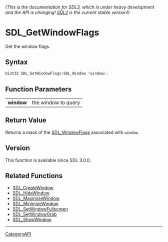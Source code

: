 ###### (This is the documentation for SDL3, which is under heavy development and the API is changing! [SDL2](https://wiki.libsdl.org/SDL2/) is the current stable version!)
# SDL_GetWindowFlags

Get the window flags.

## Syntax

```c
Uint32 SDL_GetWindowFlags(SDL_Window *window);

```

## Function Parameters

|                |                     |
| -------------- | ------------------- |
| **window**     | the window to query |

## Return Value

Returns a mask of the [SDL_WindowFlags](SDL_WindowFlags) associated with
`window`

## Version

This function is available since SDL 3.0.0.

## Related Functions

* [SDL_CreateWindow](SDL_CreateWindow)
* [SDL_HideWindow](SDL_HideWindow)
* [SDL_MaximizeWindow](SDL_MaximizeWindow)
* [SDL_MinimizeWindow](SDL_MinimizeWindow)
* [SDL_SetWindowFullscreen](SDL_SetWindowFullscreen)
* [SDL_SetWindowGrab](SDL_SetWindowGrab)
* [SDL_ShowWindow](SDL_ShowWindow)

----
[CategoryAPI](CategoryAPI)

